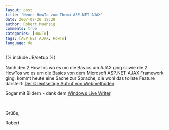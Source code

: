 ```yaml
---
layout: post
title: "Neues HowTo zum Thema ASP.NET AJAX"
date: 2007-08-20 19:29
author: Robert Muehsig
comments: true
categories: [HowTo]
tags: [ASP.NET AJAX, HowTo]
language: de
---
```

{% include JB/setup %}
<p>Nach den 2 HowTos wo es um die Basics um AJAX ging sowie die 2 HowTos wo es um die Basics von dem Microsoft ASP.NET AJAX Framework ging, kommt heute eine Sache zur Sprache, die wohl das tollste Feature darstellt: <a title="HowTo: Microsoft ASP.NET AJAX (Clientseitiger Aufruf von Webmethoden)" href="{{BASE_PATH}}/artikel/howto-microsoft-aspnet-ajax-clientseitiger-aufruf-von-webmethoden/" target="_blank">Der Clientseitige Aufruf von Webmethoden</a>.</p> <p>Sogar mit Bildern - dank dem <a title="Windows Live Writer" href="http://get.live.com/betas/writer_betas" target="_blank">Windows Live Writer</a>.</p> <p>&nbsp;</p> <p>Grüße,</p> <p>Robert</p>
